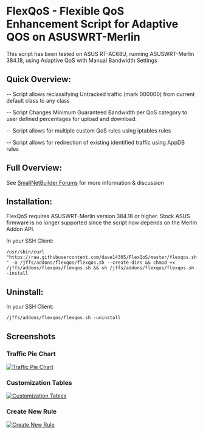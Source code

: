 # FlexQoS - Flexible QoS Enhancement Script for Adaptive QOS on ASUSWRT-Merlin

This script has been tested on ASUS RT-AC68U, running ASUSWRT-Merlin 384.18, using Adaptive QoS with Manual Bandwidth Settings

## Quick Overview:

-- Script allows reclassifying Untracked traffic (mark 000000) from current default class to any class

-- Script Changes Minimum Guaranteed Bandwidth per QoS category to user defined percentages for upload and download.

-- Script allows for multiple custom QoS rules using iptables rules

-- Script allows for redirection of existing identified traffic using AppDB rules

## Full Overview:

See <a href="https://www.snbforums.com/threads/64882/" rel="nofollow">SmallNetBuilder Forums</a> for more information & discussion

## Installation:

FlexQoS requires ASUSWRT-Merlin version 384.18 or higher. Stock ASUS firmware is no longer supported since the script now depends on the Merlin Addon API.

In your SSH Client:

``` /usr/sbin/curl "https://raw.githubusercontent.com/dave14305/FlexQoS/master/flexqos.sh" -o /jffs/addons/flexqos/flexqos.sh --create-dirs && chmod +x /jffs/addons/flexqos/flexqos.sh && sh /jffs/addons/flexqos/flexqos.sh -install ```

## Uninstall:

In your SSH Client:

``` /jffs/addons/flexqos/flexqos.sh -uninstall ```

## Screenshots

### Traffic Pie Chart
[![Traffic Pie Chart](https://i.imgur.com/htAkaDq.png "Traffic Pie Chart")](https://i.imgur.com/htAkaDq.png "Traffic Pie Chart")

### Customization Tables
[![Customization Tables](https://i.imgur.com/cvus7VE.png "Customization Tables")](https://i.imgur.com/cvus7VE.png "Customization Tables")

### Create New Rule
[![Create New Rule](https://i.imgur.com/dbpABjg.png "Create New Rule")](https://i.imgur.com/dbpABjg.png "Create New Rule")
